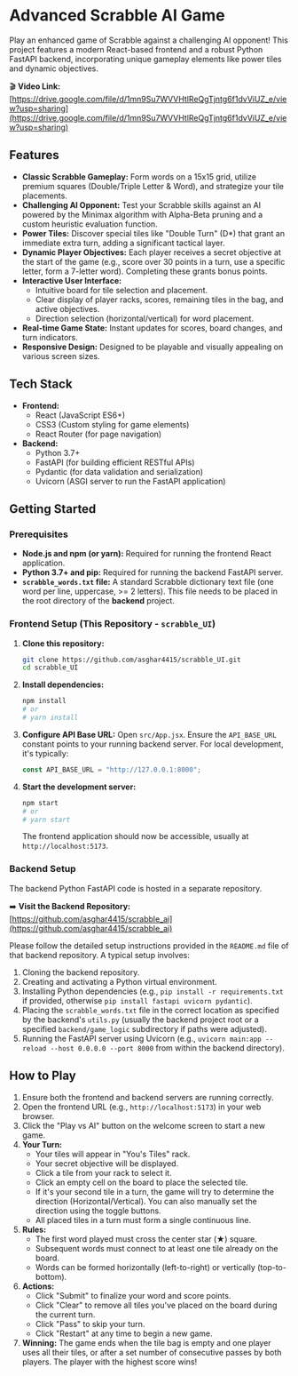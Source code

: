 # Advanced Scrabble AI Game

Play an enhanced game of Scrabble against a challenging AI opponent! This project features a modern React-based frontend and a robust Python FastAPI backend, incorporating unique gameplay elements like power tiles and dynamic objectives.

🎬 **Video Link:** [https://drive.google.com/file/d/1mn9Su7WVVHtlReQgTjntg6f1dvViUZ_e/view?usp=sharing](https://drive.google.com/file/d/1mn9Su7WVVHtlReQgTjntg6f1dvViUZ_e/view?usp=sharing)  


## Features

*   **Classic Scrabble Gameplay:** Form words on a 15x15 grid, utilize premium squares (Double/Triple Letter & Word), and strategize your tile placements.
*   **Challenging AI Opponent:** Test your Scrabble skills against an AI powered by the Minimax algorithm with Alpha-Beta pruning and a custom heuristic evaluation function.
*   **Power Tiles:** Discover special tiles like "Double Turn" (D\*) that grant an immediate extra turn, adding a significant tactical layer.
*   **Dynamic Player Objectives:** Each player receives a secret objective at the start of the game (e.g., score over 30 points in a turn, use a specific letter, form a 7-letter word). Completing these grants bonus points.
*   **Interactive User Interface:**
    *   Intuitive board for tile selection and placement.
    *   Clear display of player racks, scores, remaining tiles in the bag, and active objectives.
    *   Direction selection (horizontal/vertical) for word placement.
*   **Real-time Game State:** Instant updates for scores, board changes, and turn indicators.
*   **Responsive Design:** Designed to be playable and visually appealing on various screen sizes.

## Tech Stack

*   **Frontend:**
    *   React (JavaScript ES6+)
    *   CSS3 (Custom styling for game elements)
    *   React Router (for page navigation)
*   **Backend:**
    *   Python 3.7+
    *   FastAPI (for building efficient RESTful APIs)
    *   Pydantic (for data validation and serialization)
    *   Uvicorn (ASGI server to run the FastAPI application)

## Getting Started

### Prerequisites

*   **Node.js and npm (or yarn):** Required for running the frontend React application.
*   **Python 3.7+ and pip:** Required for running the backend FastAPI server.
*   **`scrabble_words.txt` file:** A standard Scrabble dictionary text file (one word per line, uppercase, >= 2 letters). This file needs to be placed in the root directory of the **backend** project.

### Frontend Setup (This Repository - `scrabble_UI`)

1.  **Clone this repository:**
    ```bash
    git clone https://github.com/asghar4415/scrabble_UI.git
    cd scrabble_UI
    ```
2.  **Install dependencies:**
    ```bash
    npm install
    # or
    # yarn install
    ```
3.  **Configure API Base URL:**
    Open `src/App.jsx`. Ensure the `API_BASE_URL` constant points to your running backend server. For local development, it's typically:
    ```javascript
    const API_BASE_URL = "http://127.0.0.1:8000";
    ```
4.  **Start the development server:**
    ```bash
    npm start
    # or
    # yarn start
    ```
    The frontend application should now be accessible, usually at `http://localhost:5173`.

### Backend Setup

The backend Python FastAPI code is hosted in a separate repository.

➡️ **Visit the Backend Repository:** [https://github.com/asghar4415/scrabble_ai](https://github.com/asghar4415/scrabble_ai)

Please follow the detailed setup instructions provided in the `README.md` file of that backend repository. A typical setup involves:
1.  Cloning the backend repository.
2.  Creating and activating a Python virtual environment.
3.  Installing Python dependencies (e.g., `pip install -r requirements.txt` if provided, otherwise `pip install fastapi uvicorn pydantic`).
4.  Placing the `scrabble_words.txt` file in the correct location as specified by the backend's `utils.py` (usually the backend project root or a specified `backend/game_logic` subdirectory if paths were adjusted).
5.  Running the FastAPI server using Uvicorn (e.g., `uvicorn main:app --reload --host 0.0.0.0 --port 8000` from within the backend directory).

## How to Play

1.  Ensure both the frontend and backend servers are running correctly.
2.  Open the frontend URL (e.g., `http://localhost:5173`) in your web browser.
3.  Click the "Play vs AI" button on the welcome screen to start a new game.
4.  **Your Turn:**
    *   Your tiles will appear in "You's Tiles" rack.
    *   Your secret objective will be displayed.
    *   Click a tile from your rack to select it.
    *   Click an empty cell on the board to place the selected tile.
    *   If it's your second tile in a turn, the game will try to determine the direction (Horizontal/Vertical). You can also manually set the direction using the toggle buttons.
    *   All placed tiles in a turn must form a single continuous line.
5.  **Rules:**
    *   The first word played must cross the center star (★) square.
    *   Subsequent words must connect to at least one tile already on the board.
    *   Words can be formed horizontally (left-to-right) or vertically (top-to-bottom).
6.  **Actions:**
    *   Click "Submit" to finalize your word and score points.
    *   Click "Clear" to remove all tiles you've placed on the board during the current turn.
    *   Click "Pass" to skip your turn.
    *   Click "Restart" at any time to begin a new game.
7.  **Winning:** The game ends when the tile bag is empty and one player uses all their tiles, or after a set number of consecutive passes by both players. The player with the highest score wins!

